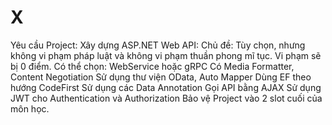 # X


Yêu cầu Project: Xây dựng ASP.NET Web API:
Chủ đề: Tùy chọn, nhưng không vi phạm pháp luật và không vi phạm thuần phong mĩ tục. Vi phạm sẽ bị 0 điểm.
Có thể chọn: WebService hoặc gRPC
Có Media Formatter, Content Negotiation
Sử dụng thư viện OData, Auto Mapper
Dùng EF theo hướng CodeFirst
Sử dụng các Data Annotation
Gọi API bằng AJAX
Sử dụng JWT cho Authentication và Authorization
Bảo vệ Project vào 2 slot cuối của môn học.
